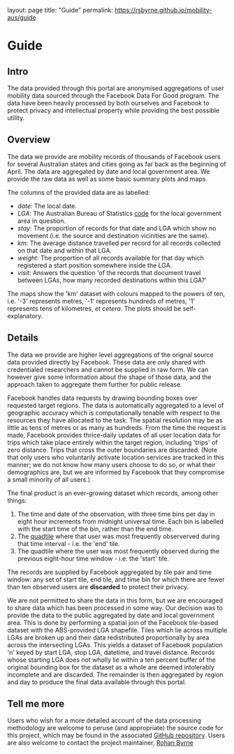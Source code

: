 layout: page
title: "Guide"
permalink: https://rsbyrne.github.io/mobility-aus/guide

# Guide

## Intro

The data provided through this portal are anonymised aggregations of user mobility data
sourced through the Facebook Data For Good program.
The data have been heavily processed by both ourselves and Facebook to protect privacy and
intellectual property while providing the best possible utility.

## Overview

The data we provide are mobility records of thousands of Facebook users for several Australian states and cities
going as far back as the beginning of April. The data are aggregated by date and local government area.
We provide the raw data as well as some basic summary plots and maps.

The columns of the provided data are as labelled:
- *date*: The local date.
- *LGA*: The Australian Bureau of Statistics
[code](https://www.abs.gov.au/ausstats/abs@.nsf/Lookup/by%20Subject/1270.0.55.003~July%202019~Main%20Features~Local%20Government%20Areas%20(LGAs)~2)
for the local government area in question.
- *stay*: The proportion of records for that date and LGA which show no movement
(i.e. the source and destination vicinities are the same).
- *km*: The average distance travelled per record for all records collected on that date and within that LGA.
- *weight*: The proportion of all records available for that day which registered a start position
somewhere inside the LGA.
- *visit*: Answers the question 'of the records that document travel between LGAs,
how many recorded destinations within this LGA?'

The maps show the 'km' dataset with colours mapped to the powers of ten,
i.e. '-3' represents metres, '-1' represents hundreds of metres, '1' represents tens of kilometres, *et cetera*.
The plots should be self-explanatory.

## Details

The data we provide are higher level aggregations of the orignal source data provided directly by Facebook.
These data are only shared with credentialed researchers and cannot be supplied in raw form.
We can however give some information about the shape of those data, and the approach taken
to aggregate them further for public release.

Facebook handles data requests by drawing bounding boxes over requested target regions.
The data is automatically aggregated to a level of geographic accuracy which is computationally tenable with respect
to the resources they have allocated to the task. The spatial resolution may be as little
as tens of metres or as many as hundreds. From the time the request is made, Facebook provides
thrice-daily updates of all user location data for trips which take place entirely
within the target region, including 'trips' of zero distance. Trips that cross the outer boundaries
are discarded.
(Note that only users who voluntarily activate location services are tracked in this manner;
we do not know how many users choose to do so, or what their demographics are,
but we are informed by Facebook that they compromise a small minority of all users.)

The final product is an ever-growing dataset which records, among other things:
1) The time and date of the observation, with three time bins per day in eight hour increments from midnight universal time.
Each bin is labelled with the start time of the bin, rather than the end time.
2) The [quadtile](https://docs.microsoft.com/en-us/bingmaps/articles/bing-maps-tile-system)
where that user was most frequently observerved during that time interval - i.e. the 'end' tile.
3) The quadtile where the user was most frequently observed during the previous eight-hour time window - i.e. the 'start' tile.

The records are supplied by Facebook aggregated by tile pair and time window: any set of start tile, end tile, and time bin
for which there are fewer than ten observed users are **discarded** to protect their privacy.

We are not permitted to share the data in this form, but we are encouraged to share data which has been processed
in some way. Our decision was to provide the data to the public aggregated by date and local government area.
This is done by performing a spatial join of the Facebook tile-based dataset with the ABS-provided LGA shapefile.
Tiles which lie across multiple LGAs are broken up and their data redistributed proportionally by area
across the intersecting LGAs. This yields a dataset of Facebook population 'n' keyed by
start LGA, stop LGA, datetime, and travel distance. Records whose starting LGA does not wholly lie within a ten percent buffer
of the original bounding box for the dataset as a whole are deemed intolerably incomplete and are discarded.
The remainder is then aggregated by region and day to produce the final data available through this portal.

## Tell me more

Users who wish for a more detailed account of the data processing methodology are welcome to peruse (and appropriate)
the source code for this project, which may be found in the associated [GitHub repository](github.com/rsbyrne/mobility-aus).
Users are also welcome to contact the project maintainer, [Rohan Byrne](mailto:rohan.byrne@unimelb.edu.au)
